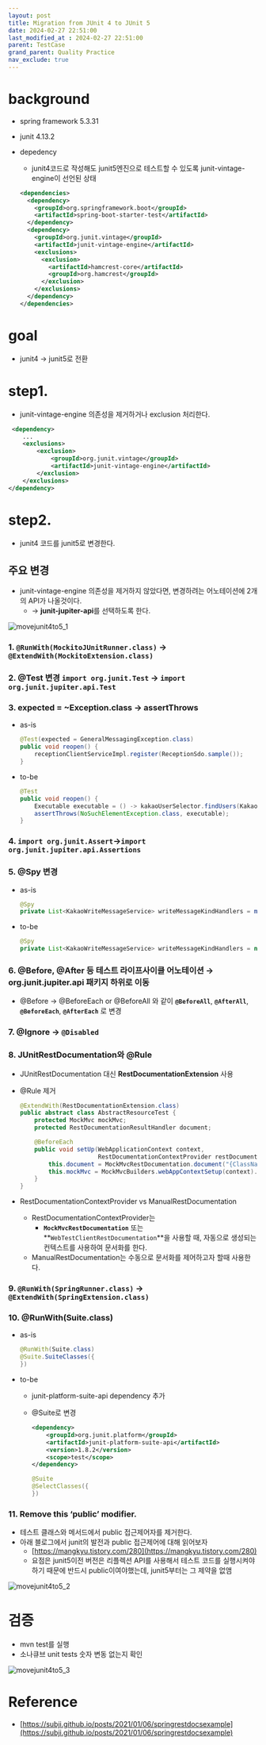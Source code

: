 ```yaml
---
layout: post
title: Migration from JUnit 4 to JUnit 5
date: 2024-02-27 22:51:00
last_modified_at : 2024-02-27 22:51:00
parent: TestCase
grand_parent: Quality Practice
nav_exclude: true
---
```


# background

- spring framework 5.3.31
- junit 4.13.2
- depedency
    - junit4코드로 작성해도 junit5엔진으로 테스트할 수 있도록 junit-vintage-engine이 선언된 상태
    
    ```xml
    <dependencies>
      <dependency>
        <groupId>org.springframework.boot</groupId>
        <artifactId>spring-boot-starter-test</artifactId>
      </dependency>
      <dependency>
        <groupId>org.junit.vintage</groupId>
        <artifactId>junit-vintage-engine</artifactId>
        <exclusions>
          <exclusion>
            <artifactId>hamcrest-core</artifactId>
            <groupId>org.hamcrest</groupId>
          </exclusion>
        </exclusions>
      </dependency>
    </dependencies>
    ```
    

# goal

- junit4 → junit5로 전환

# step1.

- junit-vintage-engine 의존성을 제거하거나 exclusion 처리한다.

```xml
 <dependency>
    ...
    <exclusions>
        <exclusion>
            <groupId>org.junit.vintage</groupId>
            <artifactId>junit-vintage-engine</artifactId>
        </exclusion>
    </exclusions>
</dependency>
```

# step2.

- junit4 코드를 junit5로 변경한다.

## 주요 변경

- junit-vintage-engine 의존성을 제거하지 않았다면, 변경하려는 어노테이션에 2개의 API가 나올것이다.
    - → **junit-jupiter-api**를 선택하도록 한다.

![movejunit4to5_1](../img/movejunit4to5_1.png)

### 1. `@RunWith(MockitoJUnitRunner.class)` →  `@ExtendWith(MockitoExtension.class)`

### 2. @Test 변경 `import org.junit.Test` → `import org.junit.jupiter.api.Test`

### 3. expected = ~Exception.class → assertThrows

- as-is
    
    ```java
    @Test(expected = GeneralMessagingException.class)
    public void reopen() {
        receptionClientServiceImpl.register(ReceptionSdo.sample());
    }
    ```
    
- to-be
    
    ```java
    @Test
    public void reopen() {
        Executable executable = () -> kakaoUserSelector.findUsers(KakaoConversationMessage.sample());
        assertThrows(NoSuchElementException.class, executable);
    }
    ```
    

### 4. `import org.junit.Assert`→`import org.junit.jupiter.api.Assertions`

### 5. @Spy 변경

- as-is
    
    ```java
    @Spy
    private List<KakaoWriteMessageService> writeMessageKindHandlers = mock(ArrayList.class, withSettings().useConstructor().defaultAnswer(CALLS_REAL_METHODS));
    ```
    
- to-be
    
    ```java
    @Spy
    private List<KakaoWriteMessageService> writeMessageKindHandlers = new ArrayList<>();
    ```
    

### 6. @Before, @After 등 테스트 라이프사이클 어노테이션 →  **org.junit.jupiter.api 패키지 하위로 이동**

- @Before → @BeforeEach or @BeforeAll 와 같이 **`@BeforeAll`**, **`@AfterAll`**, **`@BeforeEach`**, **`@AfterEach`** 로 변경

### 7. @Ignore → `@Disabled`

### 8. JUnitRestDocumentation와 @Rule

- JUnitRestDocumentation 대신 **RestDocumentationExtension** 사용
- @Rule 제거
    
    ```java
    @ExtendWith(RestDocumentationExtension.class)
    public abstract class AbstractResourceTest {
        protected MockMvc mockMvc;
        protected RestDocumentationResultHandler document;
    
        @BeforeEach
        public void setUp(WebApplicationContext context,
                          RestDocumentationContextProvider restDocumentation) {
            this.document = MockMvcRestDocumentation.document("{ClassName}/{methodName}", preprocessRequest(prettyPrint()), preprocessResponse(prettyPrint()));
            this.mockMvc = MockMvcBuilders.webAppContextSetup(context).apply(documentationConfiguration(restDocumentation)).alwaysDo(this.document).build();
        }
    }
    ```
    
- RestDocumentationContextProvider vs ManualRestDocumentation
    - RestDocumentationContextProvider는
        - **`MockMvcRestDocumentation`** 또는 **`WebTestClientRestDocumentation`**을 사용할 때, 자동으로 생성되는 컨텍스트를 사용하여 문서화를 한다.
    - ManualRestDocumentation는 수동으로 문서화를 제어하고자 할때 사용한다.

### 9. `@RunWith(SpringRunner.class)` → `@ExtendWith(SpringExtension.class)`

### 10. @RunWith(Suite.class)

- as-is
    
    ```java
    @RunWith(Suite.class)
    @Suite.SuiteClasses({
    })
    ```
    
- to-be
    - junit-platform-suite-api dependency 추가
    - @Suite로 변경
        
        ```xml
        <dependency>
            <groupId>org.junit.platform</groupId>
            <artifactId>junit-platform-suite-api</artifactId>
            <version>1.8.2</version>
            <scope>test</scope>
        </dependency>
        ```
        
        ```java
        @Suite
        @SelectClasses({
        })
        ```
        

### 11.  Remove this ‘public’ modifier.

- 테스트 클래스와 메서드에서 public 접근제어자를 제거한다.
- 아래 블로그에서 junit의 발전과 public 접근제어에 대해 읽어보자
    - [https://mangkyu.tistory.com/280](https://mangkyu.tistory.com/280)
    - 요점은 junit5이전 버전은 리플렉션 API를 사용해서 테스트 코드를 실행시켜야하기 때문에 반드시 public이여야했는데, junit5부터는 그 제약을 없앰

![movejunit4to5_2](../img/movejunit4to5_2.png)

# 검증

- mvn test를 실행
- 소나큐브 unit tests 숫자 변동 없는지 확인

![movejunit4to5_3](../img/movejunit4to5_3.png)

# Reference

- [https://subji.github.io/posts/2021/01/06/springrestdocsexample](https://subji.github.io/posts/2021/01/06/springrestdocsexample)
